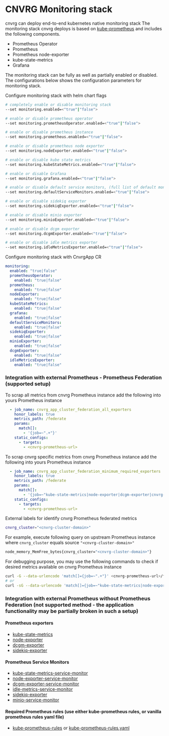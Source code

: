 # CNVRG Monitoring stack

cnvrg can deploy end-to-end kubernetes native monitoring stack
The monitoring stack cnvrg deploys is based on [kube-prometheus](https://github.com/prometheus-operator/kube-prometheus)
and includes the following components.
* Prometheus Operator
* Prometheus
* Prometheus node-exporter
* kube-state-metrics
* Grafana

The monitoring stack can be fully as well as partially enabled or disabled.
The configurations below shows the configuration parameters for monitoring stack.

Configure monitoring stack with helm chart flags 
```bash
# completely enable or disable monitoring stack
--set monitoring.enabled=<"true"|"false">

# enable or disable prometheus operator 
--set monitoring.prometheusOperator.enabled=<"true"|"false">

# enable or disable prometheus instance 
--set monitoring.prometheus.enabled=<"true"|"false">

# enable or disable prometheus node exporter  
--set monitoring.nodeExporter.enabled=<"true"|"false">

# enable or disable kube state metrics  
--set monitoring.kubeStateMetrics.enabled=<"true"|"false">

# enable or disable Grafana 
--set monitoring.grafana.enabled=<"true"|"false">

# enable or disable default service monitors, (full list of default monitors is here: roles/monitoring/templates/default-service-monitors)
--set monitoring.defaultServiceMonitors.enabled=<"true"|"false">

# enable or disable sidekiq exporter
--set monitoring.sidekiqExporter.enabled=<"true"|"false">

# enable or disable minio exporter
--set monitoring.minioExporter.enabled=<"true"|"false">

# enable or disable dcgm exporter
--set monitoring.dcgmExporter.enabled=<"true"|"false">

# enable or disable idle metrics exporter
--set monitoring.idleMetricsExporter.enabled=<"true"|"false">
```

Configure monitoring stack with CnvrgApp CR 
```yaml
monitoring:
  enabled: "true|false"
  prometheusOperator:
    enabled: "true|false"
  prometheus:
    enabled: "true|false"
  nodeExporter:
    enabled: "true|false"
  kubeStateMetrics:
    enabled: "true|false"
  grafana:
    enabled: "true|false"
  defaultServiceMonitors:
    enabled: "true|false"
  sidekiqExporter:
    enabled: "true|false"
  minioExporter:
    enabled: "true|false"
  dcgmExporter:
    enabled: "true|false"
  idleMetricsExporter:
    enabled: "true|false"
```
### Integration with external Prometheus - Prometheus Federation (supported setup)

To scrap all metrics from cnvrg Prometheus instance add the following into yours Prometheus instance 
```yaml
  - job_name: cnvrg_app_cluster_federation_all_exporters
    honor_labels: true
    metrics_path: /federate
    params:
      match[]:
        - '{job=~".+"}'
    static_configs:
      - targets:
        - <cnvrg-prometheus-url>
```

To scrap cnvrg specific metrics from cnvrg Prometheus instance add the following into yours Prometheus instance
```yaml
  - job_name: cnvrg_app_cluster_federation_minimum_required_exporters
    honor_labels: true
    metrics_path: /federate
    params:
      match[]:
        - '{job=~"kube-state-metrics|node-exporter|dcgm-exporter|cnvrg-job|sidekiq-prometheus-exporter|minio"}'
    static_configs:
      - targets:
        - <cnvrg-prometheus-url>
```

External labels for identify cnvrg Prometheus federated metrics
```bash
cnvrg_cluster="<cnvrg-cluster-domain>"
``` 
For example, execute following query on upstream Prometheus instance 
where `cnvrg_cluster` equals source `"<cnvrg-cluster-domain>"`  
```bash
node_memory_MemFree_bytes{cnvrg_cluster="<cnvrg-cluster-domain>"}
```  

For debugging purpose, you may use the following commands 
to check if desired metrics available on cnvrg Prometheus instance  

```bash
curl -G --data-urlencode 'match[]={job=~".+"}' <cnvrg-prometheus-url>/federate
# or 
curl -sG --data-urlencode 'match[]={job=~"kube-state-metrics|node-exporter|dcgm-exporter|cnvrg-job|sidekiq-prometheus-exporter|minio"}' <cnvrg-prometheus-url>/federate
```
    
### Integration with external Prometheus without Prometheus Federation (not supported method - the application functionality may be partially broken in such a setup)
 
#### Prometheus exporters 
* [kube-state-metrics](https://github.com/kubernetes/kube-state-metrics)
* [node-exporter](https://github.com/prometheus/nodeExporter)
* [dcgm-exporter](https://github.com/NVIDIA/gpu-monitoring-tools)
* [sidekiq-exporter](../roles/monitoring/templates/sidekiq-exporter)

#### Prometheus Service Monitors
* [kube-state-metrics-service-monitor](../roles/monitoring/templates/kube-state-metrics/kube-state-metrics-serviceMonitor.yaml)
* [node-exporter-service-monitor](../roles/monitoring/templates/node-exporter/node-exporter-serviceMonitor.yaml)
* [dcgm-exporter-service-monitor](../roles/monitoring/templates/dcgm-exporter/service-monitor.yml)
* [idle-metrics-service-monitor](../roles/monitoring/templates/idle-metrics-exporter/service-monitor.yaml)
* [sidekiq-exporter](../roles/monitoring/templates/sidekiq-exporter/sidekiq-exporter-serviceMonitor.yaml)
* [minio-service-monitor](../roles/monitoring/templates/minio-exporter/prometheus-minio-serviceMonitor.yaml)


#### Required Prometheus rules (use either kube-prometheus rules, or vanilla prometheus rules yaml file)
* [kube-prometheus-rules](https://github.com/prometheus-operator/kube-prometheus/blob/master/manifests/prometheus-rules.yaml)  or [kube-prometheus-rules.yaml](./kube-prometheus-rules.yaml)
 